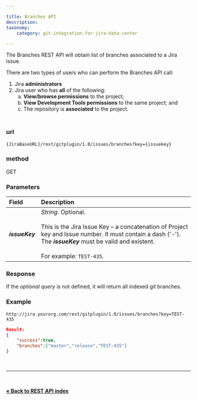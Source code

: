 ```yaml
---

title: Branches API
description:
taxonomy:
    category: git-integration-for-jira-data-center

---
```


The Branches REST API will obtain list of branches associated to a Jira issue.

<div class="bbb-callout bbb--alert">
    <div class="irow">
    <div class="ilogobox">
        <span class="logoimg"></span>
    </div>
    <div class="imsgbox">
        There are two types of users who can perform the Branches API call:
        <ol style='margin-bottom:-10px'>
            <li>Jira <b>administrators</b></li>
            <li>Jira user who has <b>all</b> of the following:
            <ol type='a'>
                <li><b>View/browse permissions</b> to the project;</li>
                <li><b>View Development Tools permissions</b> to the same project; and</li>
                <li>The repository is <b>associated</b> to the project.</li>
            </ol>
            </li>
        </ol>
    </div>
    </div>
</div>

&nbsp;

### url
`{JiraBaseURL}/rest/gitplugin/1.0/issues/branches?key={issuekey}`

### method
GET

### Parameters

| Field | Description |
| :--- | :--- |
| _**issueKey**_ | _String_. Optional.<br><br>This is the Jira Issue Key – a concatenation of Project key and Issue number. It must contain a dash ('-'). The _**issueKey**_ must be valid and existent.<br><br>For example: `TEST-435`. |

### Response

If the _optional query_ is not defined, it will return all indexed git branches.

### Example

`http://jira.yourorg.com/rest/gitplugin/1.0/issues/branches?key=TEST-435`

```json
Result:
{
    "success":true,
    "branches":["master","release","TEST-435"]
}
```

&nbsp;
<hr>
&nbsp;

**[« Back to REST API index](/git-integration-for-jira-data-center/rest-api-gij-self-managed)**

